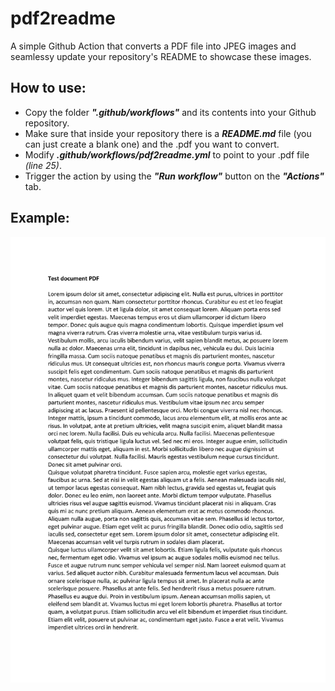# pdf2readme
A simple Github Action that converts a PDF file into JPEG images and seamlessy update your repository's README to showcase these images. 

## How to use:
- Copy the folder ***".github/workflows"*** and its contents into your Github repository.
- Make sure that inside your repository there is a ***README.md*** file (you can just create a blank one) and the .pdf you want to convert.
- Modify ***.github/workflows/pdf2readme.yml*** to point to your .pdf file *(line 25)*.
- Trigger the action by using the ***"Run workflow"*** button on the ***"Actions"*** tab.

## Example:
![image](./converted_images/output-1.jpg)
